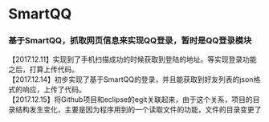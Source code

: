 # SmartQQ
### 基于SmartQQ，抓取网页信息来实现QQ登录，暂时是QQ登录模块
【2017.12.11】实现到了手机扫描成功的时候获取到登陆的地址。等实现登录功能之后，打算上传代码。<br />
【2017.12.14】初步实现了基于SmartQQ的登录，并且能获取到好友列表的json格式的响应，上传了代码。<br />
【2017.12.15】将Github项目和eclipse的egit关联起来，由于这个关系，项目的目录结构发生变化，主要是因为程序用到的一个读取文件的功能，文件的目录变更了<br/>
